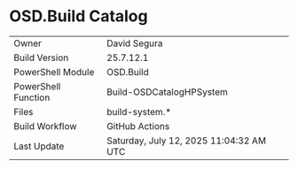 ﻿# OSD.Build Catalog

| | |
|-|-|
| Owner | David Segura |
| Build Version | 25.7.12.1 |
| PowerShell Module | OSD.Build |
| PowerShell Function | Build-OSDCatalogHPSystem |
| Files | build-system.* |
| Build Workflow | GitHub Actions |
| Last Update | Saturday, July 12, 2025 11:04:32 AM UTC |
